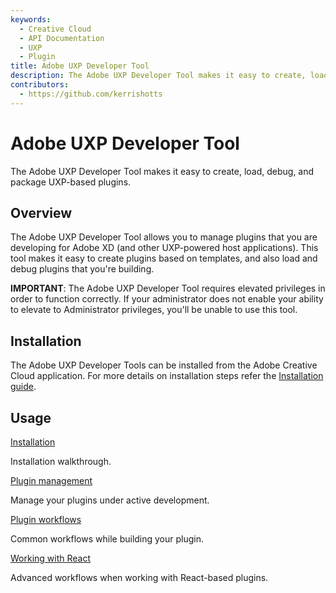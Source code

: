 ```yaml
---
keywords:
  - Creative Cloud
  - API Documentation
  - UXP
  - Plugin
title: Adobe UXP Developer Tool
description: The Adobe UXP Developer Tool makes it easy to create, load, debug, and package UXP-based plugins for Adobe XD.
contributors:
  - https://github.com/kerrishotts
---
```


# Adobe UXP Developer Tool

The Adobe UXP Developer Tool makes it easy to create, load, debug, and package UXP-based plugins.


## Overview

The Adobe UXP Developer Tool allows you to manage plugins that you are developing for Adobe XD (and other UXP-powered host applications). This tool makes it easy to create plugins based on templates, and also load and debug plugins that you're building.

<InlineAlert variant="info" slots="text"/>

**IMPORTANT**:
The Adobe UXP Developer Tool requires elevated privileges in order to function correctly. If your administrator does not enable your ability to elevate to Administrator privileges, you'll be unable to use this tool.

## Installation
The Adobe UXP Developer Tools can be installed from the Adobe Creative Cloud application. For more details on installation steps refer the [Installation guide](installation/). 

## Usage

<DiscoverBlock slots="link, text"/>

[Installation](installation/)

Installation walkthrough.    

<DiscoverBlock slots="link, text"/>

[Plugin management](plugin-management/)

Manage your plugins under active development.

<DiscoverBlock slots="link, text"/>

[Plugin workflows](plugin-workflows/)

Common workflows while building your plugin.

<DiscoverBlock slots="link, text"/>

[Working with React](working-with-react/)

Advanced workflows when working with React-based plugins.
